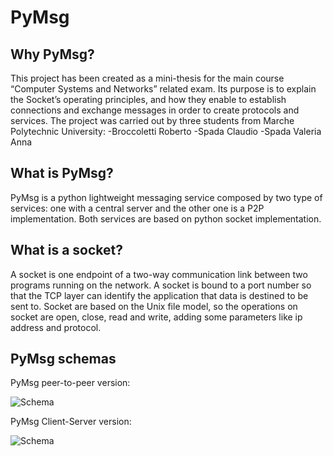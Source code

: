 # PyMsg

## Why PyMsg?
This project has been created as a mini-thesis for the main course “Computer Systems and Networks” related exam. Its purpose is to explain the Socket’s operating principles, and how they enable to establish connections and exchange messages in order to create protocols and services.
The project was carried out by three students from Marche Polytechnic University:
-Broccoletti Roberto
-Spada Claudio
-Spada Valeria Anna

## What is PyMsg?
PyMsg is a python lightweight messaging service composed by two type of services: one with a central server and the other one is a P2P implementation.
Both services are based on python socket implementation.

## What is a socket?
A socket is one endpoint of a two-way communication link between two programs running on the network. A socket is bound to a port number so that the TCP layer can identify the application that data is destined to be sent to.
Socket are based on the Unix file model, so the operations on socket are open, close, read and write, adding some parameters like ip address and protocol.

## PyMsg schemas
PyMsg peer-to-peer version:

![Schema](https://github.com/Clacly96/PyMsg/blob/master/docs/p2p.png)

PyMsg Client-Server version:

![Schema](https://github.com/Clacly96/PyMsg/blob/master/docs/CS.png)
